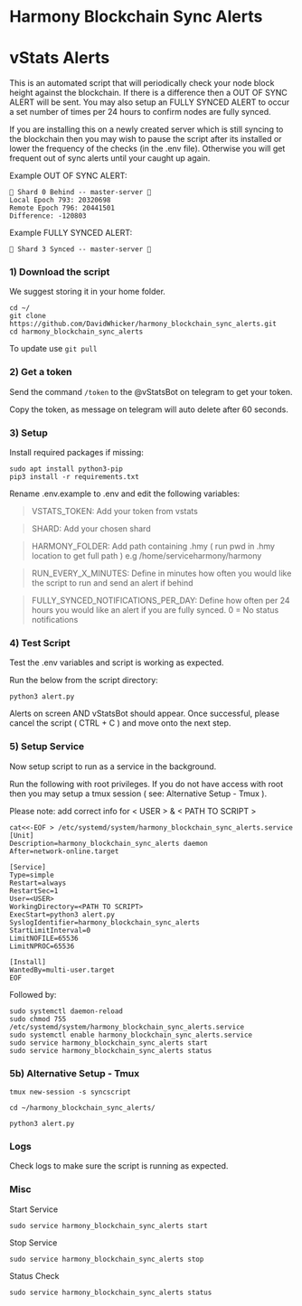 # Harmony Blockchain Sync Alerts

# vStats Alerts
This is an automated script that will periodically check your node block height against the blockchain. If there is a difference then a OUT OF SYNC ALERT will be sent. You may also setup an FULLY SYNCED ALERT to occur a set number of times per 24 hours to confirm nodes are fully synced.

If you are installing this on a newly created server which is still syncing to the blockchain then you may wish to pause the script after its installed or lower the frequency of the checks (in the .env file). Otherwise you will get frequent out of sync alerts until your caught up again. 

Example OUT OF SYNC ALERT:
```
🚨 Shard 0 Behind -- master-server 🚨
Local Epoch 793: 20320698
Remote Epoch 796: 20441501
Difference: -120803
```

Example FULLY SYNCED ALERT:
```
🔶 Shard 3 Synced -- master-server 🔶
```

### 1) Download the script
We suggest storing it in your home folder.

```
cd ~/
git clone https://github.com/DavidWhicker/harmony_blockchain_sync_alerts.git
cd harmony_blockchain_sync_alerts
```
To update use `git pull`

### 2) Get a token
Send the command `/token` to the @vStatsBot on telegram to get your token.

Copy the token, as message on telegram will auto delete after 60 seconds.

### 3) Setup 
Install required packages if missing:

<!-- `sudo apt update && sudo apt upgrade -y` -->
```
sudo apt install python3-pip
pip3 install -r requirements.txt
```
Rename .env.example to .env and edit the following variables:

> VSTATS_TOKEN: Add your token from vstats 

> SHARD: Add your chosen shard

> HARMONY_FOLDER: Add path containing .hmy ( run pwd in .hmy location to get full path ) e.g /home/serviceharmony/harmony

> RUN_EVERY_X_MINUTES: Define in minutes how often you would like the script to run and send an alert if behind

> FULLY_SYNCED_NOTIFICATIONS_PER_DAY: Define how often per 24 hours you would like an alert if you are fully synced. 0 = No status notifications


### 4) Test Script 
Test the .env variables and script is working as expected. 

Run the below from the script directory:

```
python3 alert.py
```

Alerts on screen AND vStatsBot should appear. Once successful, please cancel the script ( CTRL + C ) and move onto the next step.

### 5) Setup Service
Now setup script to run as a service in the background. 

Run the following with root privileges. If you do not have access with root then you may setup a tmux session ( see: Alternative Setup - Tmux ).

Please note: add correct info for < USER > & < PATH TO SCRIPT >

```
cat<<-EOF > /etc/systemd/system/harmony_blockchain_sync_alerts.service
[Unit]
Description=harmony_blockchain_sync_alerts daemon
After=network-online.target

[Service]
Type=simple
Restart=always
RestartSec=1
User=<USER>
WorkingDirectory=<PATH TO SCRIPT>
ExecStart=python3 alert.py
SyslogIdentifier=harmony_blockchain_sync_alerts
StartLimitInterval=0
LimitNOFILE=65536
LimitNPROC=65536

[Install]
WantedBy=multi-user.target
EOF
```
Followed by:

```
sudo systemctl daemon-reload
sudo chmod 755 /etc/systemd/system/harmony_blockchain_sync_alerts.service
sudo systemctl enable harmony_blockchain_sync_alerts.service
sudo service harmony_blockchain_sync_alerts start
sudo service harmony_blockchain_sync_alerts status
```

### 5b) Alternative Setup - Tmux

`tmux new-session -s syncscript`

`cd ~/harmony_blockchain_sync_alerts/`

`python3 alert.py`


### Logs
Check logs to make sure the script is running as expected. 

### Misc
Start Service
```
sudo service harmony_blockchain_sync_alerts start
```

Stop Service
```
sudo service harmony_blockchain_sync_alerts stop
```

Status Check
```
sudo service harmony_blockchain_sync_alerts status
```